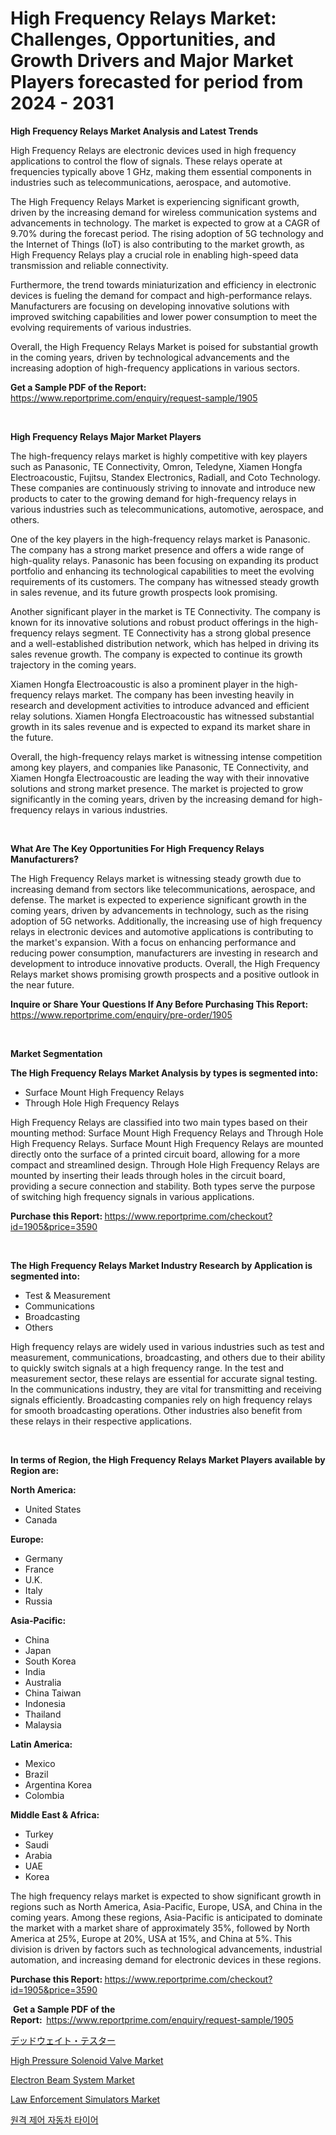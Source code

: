 <p><h1>High Frequency Relays Market: Challenges, Opportunities, and Growth Drivers and Major Market Players forecasted for period from 2024 - 2031</h1></p><p><strong>High Frequency Relays Market Analysis and Latest Trends</strong></p>
<p><p>High Frequency Relays are electronic devices used in high frequency applications to control the flow of signals. These relays operate at frequencies typically above 1 GHz, making them essential components in industries such as telecommunications, aerospace, and automotive.</p><p>The High Frequency Relays Market is experiencing significant growth, driven by the increasing demand for wireless communication systems and advancements in technology. The market is expected to grow at a CAGR of 9.70% during the forecast period. The rising adoption of 5G technology and the Internet of Things (IoT) is also contributing to the market growth, as High Frequency Relays play a crucial role in enabling high-speed data transmission and reliable connectivity.</p><p>Furthermore, the trend towards miniaturization and efficiency in electronic devices is fueling the demand for compact and high-performance relays. Manufacturers are focusing on developing innovative solutions with improved switching capabilities and lower power consumption to meet the evolving requirements of various industries.</p><p>Overall, the High Frequency Relays Market is poised for substantial growth in the coming years, driven by technological advancements and the increasing adoption of high-frequency applications in various sectors.</p></p>
<p><strong>Get a Sample PDF of the Report:&nbsp;</strong> <a href="https://www.reportprime.com/enquiry/request-sample/1905">https://www.reportprime.com/enquiry/request-sample/1905</a></p>
<p>&nbsp;</p>
<p><strong>High Frequency Relays Major Market Players</strong></p>
<p><p>The high-frequency relays market is highly competitive with key players such as Panasonic, TE Connectivity, Omron, Teledyne, Xiamen Hongfa Electroacoustic, Fujitsu, Standex Electronics, Radiall, and Coto Technology. These companies are continuously striving to innovate and introduce new products to cater to the growing demand for high-frequency relays in various industries such as telecommunications, automotive, aerospace, and others.</p><p>One of the key players in the high-frequency relays market is Panasonic. The company has a strong market presence and offers a wide range of high-quality relays. Panasonic has been focusing on expanding its product portfolio and enhancing its technological capabilities to meet the evolving requirements of its customers. The company has witnessed steady growth in sales revenue, and its future growth prospects look promising.</p><p>Another significant player in the market is TE Connectivity. The company is known for its innovative solutions and robust product offerings in the high-frequency relays segment. TE Connectivity has a strong global presence and a well-established distribution network, which has helped in driving its sales revenue growth. The company is expected to continue its growth trajectory in the coming years.</p><p>Xiamen Hongfa Electroacoustic is also a prominent player in the high-frequency relays market. The company has been investing heavily in research and development activities to introduce advanced and efficient relay solutions. Xiamen Hongfa Electroacoustic has witnessed substantial growth in its sales revenue and is expected to expand its market share in the future.</p><p>Overall, the high-frequency relays market is witnessing intense competition among key players, and companies like Panasonic, TE Connectivity, and Xiamen Hongfa Electroacoustic are leading the way with their innovative solutions and strong market presence. The market is projected to grow significantly in the coming years, driven by the increasing demand for high-frequency relays in various industries.</p></p>
<p>&nbsp;</p>
<p><strong>What Are The Key Opportunities For High Frequency Relays Manufacturers?</strong></p>
<p><p>The High Frequency Relays market is witnessing steady growth due to increasing demand from sectors like telecommunications, aerospace, and defense. The market is expected to experience significant growth in the coming years, driven by advancements in technology, such as the rising adoption of 5G networks. Additionally, the increasing use of high frequency relays in electronic devices and automotive applications is contributing to the market's expansion. With a focus on enhancing performance and reducing power consumption, manufacturers are investing in research and development to introduce innovative products. Overall, the High Frequency Relays market shows promising growth prospects and a positive outlook in the near future.</p></p>
<p><strong>Inquire or Share Your Questions If Any Before Purchasing This Report:</strong> <a href="https://www.reportprime.com/enquiry/pre-order/1905">https://www.reportprime.com/enquiry/pre-order/1905</a></p>
<p>&nbsp;</p>
<p><strong>Market Segmentation</strong></p>
<p><strong>The High Frequency Relays Market Analysis by types is segmented into:</strong></p>
<p><ul><li>Surface Mount High Frequency Relays</li><li>Through Hole High Frequency Relays</li></ul></p>
<p><p>High Frequency Relays are classified into two main types based on their mounting method: Surface Mount High Frequency Relays and Through Hole High Frequency Relays. Surface Mount High Frequency Relays are mounted directly onto the surface of a printed circuit board, allowing for a more compact and streamlined design. Through Hole High Frequency Relays are mounted by inserting their leads through holes in the circuit board, providing a secure connection and stability. Both types serve the purpose of switching high frequency signals in various applications.</p></p>
<p><strong>Purchase this Report:&nbsp;</strong><a href="https://www.reportprime.com/checkout?id=1905&price=3590">https://www.reportprime.com/checkout?id=1905&price=3590</a></p>
<p>&nbsp;</p>
<p><strong>The High Frequency Relays Market Industry Research by Application is segmented into:</strong></p>
<p><ul><li>Test & Measurement</li><li>Communications</li><li>Broadcasting</li><li>Others</li></ul></p>
<p><p>High frequency relays are widely used in various industries such as test and measurement, communications, broadcasting, and others due to their ability to quickly switch signals at a high frequency range. In the test and measurement sector, these relays are essential for accurate signal testing. In the communications industry, they are vital for transmitting and receiving signals efficiently. Broadcasting companies rely on high frequency relays for smooth broadcasting operations. Other industries also benefit from these relays in their respective applications.</p></p>
<p>&nbsp;</p>
<p><strong>In terms of Region, the High Frequency Relays Market Players available by Region are:</strong></p>
<p>
    <p> <strong> North America: </strong>
        <ul>
            <li>United States</li>
            <li>Canada</li>
        </ul>
        </p> 
    <p> <strong> Europe: </strong>
        <ul>
            <li>Germany</li>
            <li>France</li>
            <li>U.K.</li>
            <li>Italy</li>
            <li>Russia</li>
        </ul>
        </p> 
    <p> <strong> Asia-Pacific: </strong>
        <ul>
            <li>China</li>
            <li>Japan</li>
            <li>South Korea</li>
            <li>India</li>
            <li>Australia</li>
            <li>China Taiwan</li>
            <li>Indonesia</li>
            <li>Thailand</li>
            <li>Malaysia</li>
        </ul>
        </p> 
    <p> <strong> Latin America: </strong>
        <ul>
            <li>Mexico</li>
            <li>Brazil</li>
            <li>Argentina Korea</li>
            <li>Colombia</li>
        </ul>
        </p> 
    <p> <strong> Middle East & Africa: </strong>
        <ul>
            <li>Turkey</li>
            <li>Saudi</li>
            <li>Arabia</li>
            <li>UAE</li>
            <li>Korea</li>
        </ul>
    </p>
    </p>
<p><p>The high frequency relays market is expected to show significant growth in regions such as North America, Asia-Pacific, Europe, USA, and China in the coming years. Among these regions, Asia-Pacific is anticipated to dominate the market with a market share of approximately 35%, followed by North America at 25%, Europe at 20%, USA at 15%, and China at 5%. This division is driven by factors such as technological advancements, industrial automation, and increasing demand for electronic devices in these regions.</p></p>
<p><strong>Purchase this Report: </strong><a href="https://www.reportprime.com/checkout?id=1905&price=3590">https://www.reportprime.com/checkout?id=1905&price=3590</a></p>
<p>&nbsp;<strong>Get a Sample PDF of the Report:&nbsp;&nbsp;</strong><a href="https://www.reportprime.com/enquiry/request-sample/1905">https://www.reportprime.com/enquiry/request-sample/1905</a></p>
<p><strong></strong></p>
<p><p><a href="https://github.com/ycmtqqhvk3273/Market-Research-Report-List-1/blob/main/966992510616.md">デッドウェイト・テスター</a></p><p><a href="https://github.com/santosh758595/Market-Research-Report-List-3/blob/main/high-pressure-solenoid-valve-market.md">High Pressure Solenoid Valve Market</a></p><p><a href="https://github.com/Angelnienowdseej3e45z3p8c/Market-Research-Report-List-1/blob/main/electron-beam-system-market.md">Electron Beam System Market</a></p><p><a href="https://issuu.com/reportprime-2/docs/law-enforcement-simulators-market-size-2030.pptx">Law Enforcement Simulators Market</a></p><p><a href="https://github.com/ZacharyScthmitt4465/Market-Research-Report-List-1/blob/main/46694189782.md">원격 제어 자동차 타이어</a></p></p>